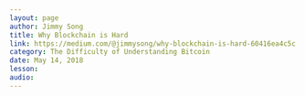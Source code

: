 ```yaml
---
layout: page
author: Jimmy Song
title: Why Blockchain is Hard
link: https://medium.com/@jimmysong/why-blockchain-is-hard-60416ea4c5c
category: The Difficulty of Understanding Bitcoin
date: May 14, 2018
lesson: 
audio: 
---
```

